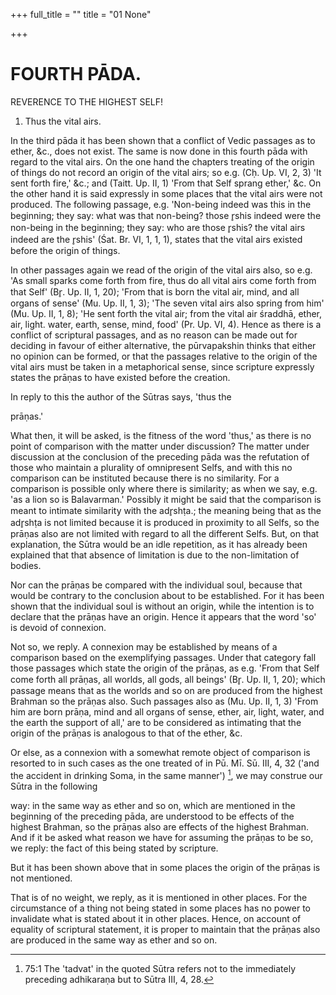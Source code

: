 +++
full_title = ""
title = "01 None"

+++




# FOURTH PĀDA.

REVERENCE TO THE HIGHEST SELF!

1. Thus the vital airs.

In the third pāda it has been shown that a conflict of Vedic passages as to ether, &c., does not exist. The same is now done in this fourth pāda with regard to the vital airs. On the one hand the chapters treating of the origin of things do not record an origin of the vital airs; so e.g. (Cḥ. Up. VI, 2, 3) 'It sent forth fire,' &c.; and (Taitt. Up. II, 1) 'From that Self sprang ether,' &c. On the other hand it is said expressly in some places that the vital airs were not produced. The following passage, e.g. 'Non-being indeed was this in the beginning; they say: what was that non-being? those r̥shis indeed were the non-being in the beginning; they say: who are those r̥shis? the vital airs indeed are the r̥shis' (Śat. Br. VI, 1, 1, 1), states that the vital airs existed before the origin of things.

In other passages again we read of the origin of the vital airs also, so e.g. 'As small sparks come forth from fire, thus do all vital airs come forth from that Self' (Br̥. Up. II, 1, 20); 'From that is born the vital air, mind, and all organs of sense' (Mu. Up. II, 1, 3); 'The seven vital airs also spring from him' (Mu. Up. II, 1, 8); 'He sent forth the vital air; from the vital air śraddhā, ether, air, light. water, earth, sense, mind, food' (Pr. Up. VI, 4). Hence as there is a conflict of scriptural passages, and as no reason can be made out for deciding in favour of either alternative, the pūrvapakshin thinks that either no opinion can be formed, or that the passages relative to the origin of the vital airs must be taken in a metaphorical sense, since scripture expressly states the prāṇas to have existed before the creation.

In reply to this the author of the Sūtras says, 'thus the

prāṇas.'

What then, it will be asked, is the fitness of the word 'thus,' as there is no point of comparison with the matter under discussion? The matter under discussion at the conclusion of the preceding pāda was the refutation of those who maintain a plurality of omnipresent Selfs, and with this no comparison can be instituted because there is no similarity. For a comparison is possible only where there is similarity; as when we say, e.g. 'as a lion so is Balavarman.' Possibly it might be said that the comparison is meant to intimate similarity with the adr̥shṭa.; the meaning being that as the adr̥shṭa is not limited because it is produced in proximity to all Selfs, so the prāṇas also are not limited with regard to all the different Selfs. But, on that explanation, the Sūtra would be an idle repetition, as it has already been explained that that absence of limitation is due to the non-limitation of bodies.

Nor can the prāṇas be compared with the individual soul, because that would be contrary to the conclusion about to be established. For it has been shown that the individual soul is without an origin, while the intention is to declare that the prāṇas have an origin. Hence it appears that the word 'so' is devoid of connexion.

Not so, we reply. A connexion may be established by means of a comparison based on the exemplifying passages. Under that category fall those passages which state the origin of the prāṇas, as e.g. 'From that Self come forth all prāṇas, all worlds, all gods, all beings' (Br̥. Up. II, 1, 20); which passage means that as the worlds and so on are produced from the highest Brahman so the prāṇas also. Such passages also as (Mu. Up. II, 1, 3) 'From him are born prāṇa, mind and all organs of sense, ether, air, light, water, and the earth the support of all,' are to be considered as intimating that the origin of the prāṇas is analogous to that of the ether, &c.

Or else, as a connexion with a somewhat remote object of comparison is resorted to in such cases as the one treated of in Pū. Mī. Sū. III, 4, 32 ('and the accident in drinking Soma, in the same manner') [^fn_51], we may construe our Sūtra in the following

[^fn_51]: 75:1 The 'tadvat' in the quoted Sūtra refers not to the immediately preceding adhikaraṇa but to Sūtra III, 4, 28.

way: in the same way as ether and so on, which are mentioned in the beginning of the preceding pāda, are understood to be effects of the highest Brahman, so the prāṇas also are effects of the highest Brahman. And if it be asked what reason we have for assuming the prāṇas to be so, we reply: the fact of this being stated by scripture.

But it has been shown above that in some places the origin of the prāṇas is not mentioned.

That is of no weight, we reply, as it is mentioned in other places. For the circumstance of a thing not being stated in some places has no power to invalidate what is stated about it in other places. Hence, on account of equality of scriptural statement, it is proper to maintain that the prāṇas also are produced in the same way as ether and so on.

